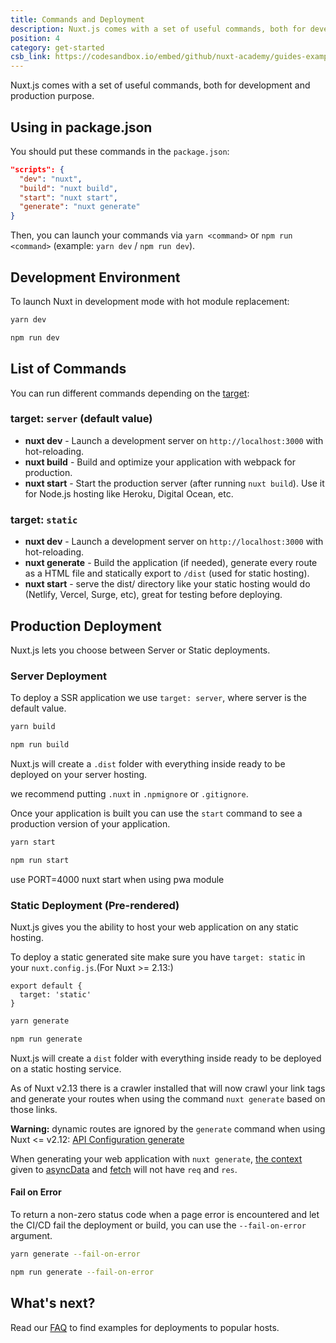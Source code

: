 ```yaml
---
title: Commands and Deployment
description: Nuxt.js comes with a set of useful commands, both for development and production purpose.
position: 4
category: get-started
csb_link: https://codesandbox.io/embed/github/nuxt-academy/guides-examples/tree/master/01_get_started/02_routing?fontsize=14&hidenavigation=1&theme=dark
---
```


Nuxt.js comes with a set of useful commands, both for development and production purpose.

## Using in package.json

You should put these commands in the `package.json`:

```json
"scripts": {
  "dev": "nuxt",
  "build": "nuxt build",
  "start": "nuxt start",
  "generate": "nuxt generate"
}
```

Then, you can launch your commands via `yarn <command>` or `npm run <command>` (example: `yarn dev` / `npm run dev`).

## Development Environment

To launch Nuxt in development mode with hot module replacement:

<code-group>

  <code-block label="Yarn" active>

```bash
yarn dev
```

  </code-block>

  <code-block label="NPM">

```bash
npm run dev
```

  </code-block>
</code-group>

## List of Commands

You can run different commands depending on the [target](/guides/features/deployment-targets):

### target: `server` (default value)

- **nuxt dev** - Launch a development server on `http://localhost:3000` with hot-reloading.
- **nuxt build** - Build and optimize your application with webpack for production.
- **nuxt start** - Start the production server (after running `nuxt build`). Use it for Node.js hosting like Heroku, Digital Ocean, etc.

### target: `static`

- **nuxt dev** - Launch a development server on `http://localhost:3000` with hot-reloading.
- **nuxt generate** - Build the application (if needed), generate every route as a HTML file and statically export to `/dist` (used for static hosting).
- **nuxt start** - serve the dist/ directory like your static hosting would do (Netlify, Vercel, Surge, etc), great for testing before deploying.

## Production Deployment

Nuxt.js lets you choose between Server or Static deployments.

### Server Deployment

To deploy a SSR application we use `target: server`, where server is the default value.

<code-group>
  <code-block label="Yarn" active>

```bash
yarn build
```

  </code-block>
  <code-block label="NPM">

```bash
npm run build
```

  </code-block>
</code-group>

Nuxt.js will create a `.dist` folder with everything inside ready to be deployed on your server hosting.

<base-alert type="info">

we recommend putting `.nuxt` in `.npmignore` or `.gitignore`.

</base-alert>

Once your application is built you can use the `start` command to see a production version of your application.

<code-group>
  <code-block label="Yarn" active>

```bash
yarn start
```

  </code-block>
  <code-block label="NPM">

```bash
npm run start
```

  </code-block>
</code-group>

<base-alert type="info">

use PORT=4000 nuxt start when using pwa module

</base-alert>

### Static Deployment (Pre-rendered)

Nuxt.js gives you the ability to host your web application on any static hosting.

To deploy a static generated site make sure you have `target: static` in your `nuxt.config.js`.(For Nuxt >= 2.13:)

```js{}[nuxt.config.js]
export default {
  target: 'static'
}
```

<code-group>
  <code-block label="Yarn" active>

```bash
yarn generate
```

  </code-block>
  <code-block label="NPM">

```bash
npm run generate
```

  </code-block>
</code-group>

Nuxt.js will create a `dist` folder with everything inside ready to be deployed on a static hosting service.

As of Nuxt v2.13 there is a crawler installed that will now crawl your link tags and generate your routes when using the command `nuxt generate` based on those links.

<base-alert>

**Warning:** dynamic routes are ignored by the `generate` command when using Nuxt <= v2.12: [API Configuration generate](/guides/configuration-glossary/configuration-generate)

</base-alert>

<base-alert type="info">

When generating your web application with `nuxt generate`, [the context](/guides/internals-glossary/context) given to [asyncData](/guides/features/data-fetching#async-data) and [fetch](/guides/features/data-fetching#the-fetch-hook) will not have `req` and `res`.

</base-alert>

#### **Fail on Error**

To return a non-zero status code when a page error is encountered and let the CI/CD fail the deployment or build, you can use the `--fail-on-error` argument.

<code-group>
  <code-block label="Yarn" active>

```bash
yarn generate --fail-on-error
```

  </code-block>
  <code-block label="NPM">

```bash
npm run generate --fail-on-error
```

  </code-block>

</code-group>

## What's next?

<base-alert type="next">

Read our [FAQ](/faq) to find examples for deployments to popular hosts.

</base-alert>

</div>

